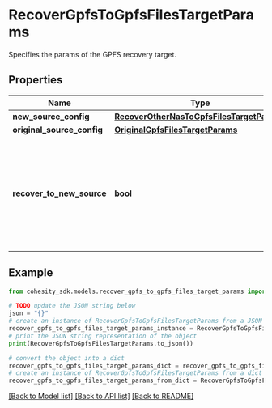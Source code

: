 # RecoverGpfsToGpfsFilesTargetParams

Specifies the params of the GPFS recovery target.

## Properties

Name | Type | Description | Notes
------------ | ------------- | ------------- | -------------
**new_source_config** | [**RecoverOtherNasToGpfsFilesTargetParams**](RecoverOtherNasToGpfsFilesTargetParams.md) |  | [optional] 
**original_source_config** | [**OriginalGpfsFilesTargetParams**](OriginalGpfsFilesTargetParams.md) |  | [optional] 
**recover_to_new_source** | **bool** | Specifies the parameter whether the recovery should be performed to a new or the original GPFS target. | 

## Example

```python
from cohesity_sdk.models.recover_gpfs_to_gpfs_files_target_params import RecoverGpfsToGpfsFilesTargetParams

# TODO update the JSON string below
json = "{}"
# create an instance of RecoverGpfsToGpfsFilesTargetParams from a JSON string
recover_gpfs_to_gpfs_files_target_params_instance = RecoverGpfsToGpfsFilesTargetParams.from_json(json)
# print the JSON string representation of the object
print(RecoverGpfsToGpfsFilesTargetParams.to_json())

# convert the object into a dict
recover_gpfs_to_gpfs_files_target_params_dict = recover_gpfs_to_gpfs_files_target_params_instance.to_dict()
# create an instance of RecoverGpfsToGpfsFilesTargetParams from a dict
recover_gpfs_to_gpfs_files_target_params_from_dict = RecoverGpfsToGpfsFilesTargetParams.from_dict(recover_gpfs_to_gpfs_files_target_params_dict)
```
[[Back to Model list]](../README.md#documentation-for-models) [[Back to API list]](../README.md#documentation-for-api-endpoints) [[Back to README]](../README.md)


